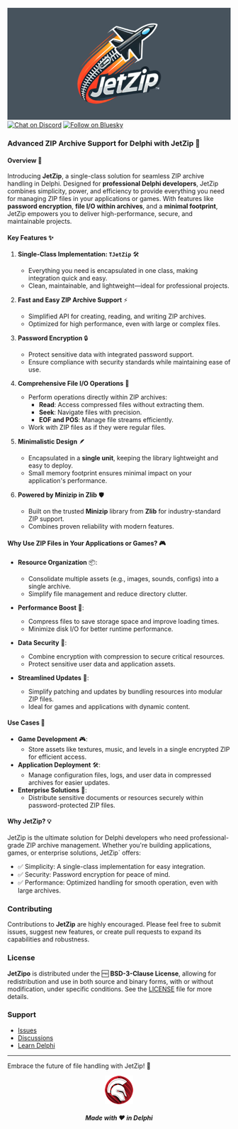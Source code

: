 ![JetZip](media/jetzip.png)  
[![Chat on Discord](https://img.shields.io/discord/754884471324672040?style=for-the-badge)](https://discord.gg/tPWjMwK)
[![Follow on Bluesky](https://img.shields.io/badge/Bluesky-tinyBigGAMES-blue?style=for-the-badge&logo=bluesky)](https://bsky.app/profile/tinybiggames.com)

### Advanced ZIP Archive Support for Delphi with JetZip 🚀

#### Overview 🌟
Introducing **JetZip**, a single-class solution for seamless ZIP archive handling in Delphi. Designed for **professional Delphi developers**, JetZip combines simplicity, power, and efficiency to provide everything you need for managing ZIP files in your applications or games. With features like **password encryption**, **file I/O within archives**, and a **minimal footprint**, JetZip empowers you to deliver high-performance, secure, and maintainable projects.

#### Key Features ✨

1. **Single-Class Implementation: `TJetZip`** 🛠️
   - Everything you need is encapsulated in one class, making integration quick and easy.
   - Clean, maintainable, and lightweight—ideal for professional projects.

2. **Fast and Easy ZIP Archive Support** ⚡
   - Simplified API for creating, reading, and writing ZIP archives.
   - Optimized for high performance, even with large or complex files.

3. **Password Encryption** 🔒
   - Protect sensitive data with integrated password support.
   - Ensure compliance with security standards while maintaining ease of use.

4. **Comprehensive File I/O Operations** 📂
   - Perform operations directly within ZIP archives:
     - **Read**: Access compressed files without extracting them.
     - **Seek**: Navigate files with precision.
     - **EOF and POS**: Manage file streams efficiently.
   - Work with ZIP files as if they were regular files.

5. **Minimalistic Design** 🪶
   - Encapsulated in a **single unit**, keeping the library lightweight and easy to deploy.
   - Small memory footprint ensures minimal impact on your application's performance.

6. **Powered by Minizip in Zlib** 🛡️
   - Built on the trusted **Minizip** library from **Zlib** for industry-standard ZIP support.
   - Combines proven reliability with modern features.

#### Why Use ZIP Files in Your Applications or Games? 🎮

- **Resource Organization** 📦:
  - Consolidate multiple assets (e.g., images, sounds, configs) into a single archive.
  - Simplify file management and reduce directory clutter.

- **Performance Boost** 🚀:
  - Compress files to save storage space and improve loading times.
  - Minimize disk I/O for better runtime performance.

- **Data Security** 🔐:
  - Combine encryption with compression to secure critical resources.
  - Protect sensitive user data and application assets.

- **Streamlined Updates** 🔄:
  - Simplify patching and updates by bundling resources into modular ZIP files.
  - Ideal for games and applications with dynamic content.

#### Use Cases 🎯

- **Game Development** 🎮:
  - Store assets like textures, music, and levels in a single encrypted ZIP for efficient access.
- **Application Deployment** 🛠️:
  - Manage configuration files, logs, and user data in compressed archives for easier updates.
- **Enterprise Solutions** 🏢:
  - Distribute sensitive documents or resources securely within password-protected ZIP files.

#### Why JetZip? 💡

JetZip is the ultimate solution for Delphi developers who need professional-grade ZIP archive management. Whether you're building applications, games, or enterprise solutions, JetZip` offers:

- ✅ Simplicity: A single-class implementation for easy integration.  
- ✅ Security: Password encryption for peace of mind.  
- ✅ Performance: Optimized handling for smooth operation, even with large archives.

### Contributing

Contributions to **JetZip** are highly encouraged. Please feel free to submit issues, suggest new features, or create pull requests to expand its capabilities and robustness.

### License

**JetZipo** is distributed under the 🆓 **BSD-3-Clause License**, allowing for redistribution and use in both source and binary forms, with or without modification, under specific conditions. See the [LICENSE](https://github.com/tinyBigGAMES/JetZip?tab=BSD-3-Clause-1-ov-file#BSD-3-Clause-1-ov-file) file for more details.

### Support

- <a href="https://github.com/tinyBigGAMES/JetZip/issues" target="_blank">Issues</a>
- <a href="https://github.com/tinyBigGAMES/JetZip/discussions" target="_blank">Discussions</a>
- <a href="https://learndelphi.org/" target="_blank">Learn Delphi</a>

---
Embrace the future of file handling with JetZip! 🌟

<p align="center">
<img src="media/delphi.png" alt="Delphi">
</p>
<h5 align="center">

Made with :heart: in Delphi
</h5>

